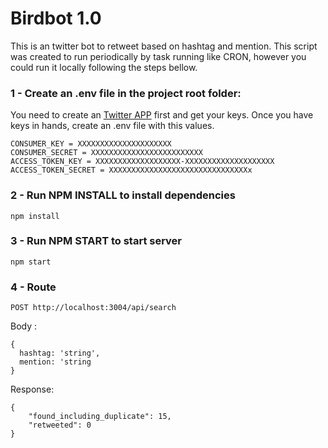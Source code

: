 # Birdbot 1.0

This is an twitter bot to retweet based on hashtag and mention. 
This script was created to run periodically by task running like CRON, however you could run it locally following the steps bellow.

### 1 - Create an **.env** file in the project root folder:

You need to create an [Twitter APP](https://apps.twitter.com/) first and get your keys. Once you have keys in hands, create an .env file with this values.

```
CONSUMER_KEY = XXXXXXXXXXXXXXXXXXXXX
CONSUMER_SECRET = XXXXXXXXXXXXXXXXXXXXXXXXX
ACCESS_TOKEN_KEY = XXXXXXXXXXXXXXXXXXX-XXXXXXXXXXXXXXXXXXXX
ACCESS_TOKEN_SECRET = XXXXXXXXXXXXXXXXXXXXXXXXXXXXXXXx
```

### 2 - Run NPM INSTALL to install dependencies

```
npm install
```

### 3 - Run NPM START to start server

```
npm start
```

### 4 - Route

```
POST http://localhost:3004/api/search
```

Body :

```
{
  hashtag: 'string',
  mention: 'string
}
```

Response:

```
{
    "found_including_duplicate": 15,
    "retweeted": 0
}
```
